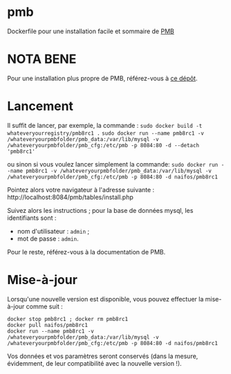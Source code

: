 # pmb

Dockerfile pour une installation facile et sommaire de [PMB](http://www.sigb.net/)

# NOTA BENE

Pour une installation plus propre de PMB, référez-vous à [ce dépôt](https://github.com/mqu/pmb-ils/).


# Lancement

Il suffit de lancer, par exemple, la commande :
`sudo docker build -t whateveryourregistry/pmb8rc1 .`
`sudo docker run --name pmb8rc1 -v /whateveryourpmbfolder/pmb_data:/var/lib/mysql -v /whateveryourpmbfolder/pmb_cfg:/etc/pmb -p 8084:80 -d --detach 'pmb8rc1'`

ou sinon si vous voulez lancer simplement la commande:
`sudo docker run --name pmb8rc1 -v /whateveryourpmbfolder/pmb_data:/var/lib/mysql -v /whateveryourpmbfolder/pmb_cfg:/etc/pmb -p 8084:80 -d naifos/pmb8rc1`


Pointez alors votre navigateur à l'adresse suivante :
http://localhost:8084/pmb/tables/install.php

Suivez alors les instructions ; pour la base de données mysql, les identifiants sont :
- nom d'utilisateur : `admin` ;
- mot de passe : `admin`.

Pour le reste, référez-vous à la documentation de PMB.


# Mise-à-jour

Lorsqu'une nouvelle version est disponible, vous pouvez effectuer la mise-à-jour comme suit :

```
docker stop pmb8rc1 ; docker rm pmb8rc1
docker pull naifos/pmb8rc1
docker run --name pmb8rc1 -v /whateveryourpmbfolder/pmb_data:/var/lib/mysql -v /whateveryourpmbfolder/pmb_cfg:/etc/pmb -p 8084:80 -d naifos/pmb8rc1
```

Vos données et vos paramètres seront conservés (dans la mesure, évidemment, de leur compatibilité
avec la nouvelle version !).
